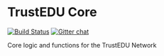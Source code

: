 # TrustEDU Core
[![Build Status](https://travis-ci.org/TrustEDU/trustedu-core.svg?branch=master)](https://travis-ci.org/TrustEDU/trustedu-core)  [![Gitter chat](https://badges.gitter.im/TrustEDU/gitter.png)](https://gitter.im/TrustEDU/Developers)

Core logic and functions for the TrustEDU Network
